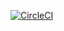 [![CircleCI](https://circleci.com/gh/raedbahri66/Sfg-Pet-Clinic/tree/master.svg?style=svg)](https://circleci.com/gh/raedbahri66/Sfg-Pet-Clinic/tree/master)
